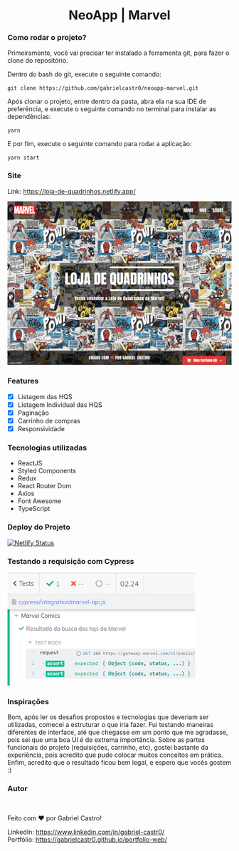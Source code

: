 <h1 align="center">NeoApp | Marvel</h1>

### **Como rodar o projeto?**

Primeiramente, você vai precisar ter instalado a ferramenta git, para fazer o clone do repositório.

Dentro do bash do git, execute o seguinte comando: <br>

```
git clone https://github.com/gabrielcastr0/neoapp-marvel.git
```

Após clonar o projeto, entre dentro da pasta, abra ela na sua IDE de preferência, e execute o seguinte comando no terminal para instalar as dependências: <br>

```
yarn
```

E por fim, execute o seguinte comando para rodar a aplicação: <br>

```
yarn start
```

### **Site**

Link: https://loja-de-quadrinhos.netlify.app/

<img src="./banner.png" alt="Banner NeoApp | Marvel" />

### **Features**

- [X] Listagem das HQS
- [X] Listagem Individual das HQS
- [X] Paginação
- [X] Carrinho de compras
- [X] Responsividade

### **Tecnologias utilizadas**

- ReactJS
- Styled Components
- Redux
- React Router Dom
- Axios
- Font Awesome
- TypeScript
### **Deploy do Projeto**

[![Netlify Status](https://api.netlify.com/api/v1/badges/4cd7a6d5-30c2-460f-a94e-3503451c568e/deploy-status)](https://app.netlify.com/sites/neoapp-marvel/deploys)

### **Testando a requisição com Cypress**

<img src="./teste-cypress.png" alt="Testando requisição da Marvel" />

### **Inspirações**

Bom, após ler os desafios propostos e tecnologias que deveriam ser utilizadas, comecei a estruturar o que iria fazer. Fui testando maneiras diferentes de interface, até que chegasse em um ponto que me agradasse, pois sei que uma boa UI é de extrema importância. Sobre as partes funcionais do projeto (requisições, carrinho, etc), gostei bastante da experiência, pois acredito que pude colocar muitos conceitos em prática. 
Enfim, acredito que o resultado ficou bem legal, e espero que vocês gostem :)  
### **Autor**

 <img style="border-radius: 10px;" src="https://avatars.githubusercontent.com/u/45581257?v=4" width="100px;" alt=""/>
 <br />

Feito com ❤️ por Gabriel Castro!

LinkedIn: https://www.linkedin.com/in/gabriel-castr0/ <br />
Portfólio: https://gabrielcastr0.github.io/portfolio-web/

